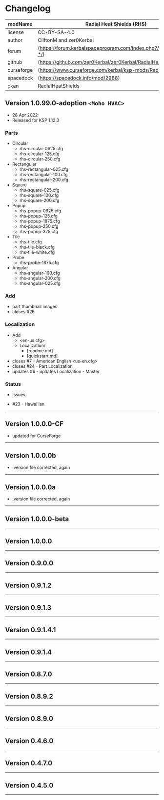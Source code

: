 # Changelog  
<!-- changelog.md v1.1.1.1
Radial Heat Shields (RHS)
created: 01 Aug 2016
updated: 05 Mar 2022 -->
  
| modName    | Radial Heat Shields (RHS)                                         |
| ---------- | ----------------------------------------------------------------- |
| license    | CC-BY-SA-4.0                                                      |
| author     | CliftonM and zer0Kerbal                                           |
| forum      | (https://forum.kerbalspaceprogram.com/index.php?/topic/207080-*/) |
| github     | (https://github.com/zer0Kerbal/zer0Kerbal/RadialHeatShields)      |
| curseforge | (https://www.curseforge.com/kerbal/ksp-mods/RadialHeatShields)    |
| spacedock  | (https://spacedock.info/mod/2988)                                 |
| ckan       | RadialHeatShields                                                 |

## Version 1.0.99.0-adoption `<Moho HVAC>`

* 28 Apr 2022
* Released for KSP 1.12.3

### Parts

* Circular
  * rhs-circular-0625.cfg
  * rhs-circular-125.cfg
  * rhs-circular-250.cfg
* Rectangular
  * rhs-rectangular-025.cfg
  * rhs-rectangular-100.cfg
  * rhs-rectangular-200.cfg
* Square
  * rhs-square-025.cfg
  * rhs-square-100.cfg
  * rhs-square-200.cfg
* Popup
  * rhs-popup-0625.cfg
  * rhs-popup-125.cfg
  * rhs-popup-1875.cfg
  * rhs-popup-250.cfg
  * rhs-popup-375.cfg
* Tile
  * rhs-tile.cfg
  * rhs-tile-black.cfg
  * rhs-tile-white.cfg
* Probe
  * rhs-probe-1875.cfg
* Angular
  * rhs-angular-100.cfg
  * rhs-angular-200.cfg
  * rhs-angular-025.cfg

### Add

* part thumbnail images
* closes #26

### Localization

* Add
  * <en-us.cfg>
  * Localization/
    * [readme.md]
    * [quickstart.md]
* closes #7 - American English <us-en.cfg>
* closes #24 - Part Localization
* updates #6 - updates Localization - Master
  
### Status

* Issues

* #23 - Hawai'ian

---
## Version 1.0.0.0-CF

* updated for CurseForge

---

## Version 1.0.0.0b

* .version file corrected, again

---

## Version 1.0.0.0a

* .version file corrected, again

---

## Version 1.0.0.0-beta

---

## Version 1.0.0.0

---

## Version 0.9.0.0

---

## Version 0.9.1.2

---

## Version 0.9.1.3

---

## Version 0.9.1.4.1

---

## Version 0.9.1.4

---

## Version 0.8.7.0

---

## Version 0.8.9.2

---

## Version 0.8.9.0

---

## Version 0.4.6.0

---

## Version 0.4.7.0

---

## Version 0.4.5.0

---
